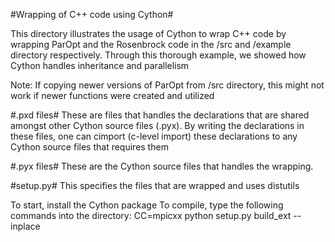 #Wrapping of C++ code using Cython#

This directory illustrates the usage of Cython to wrap C++ code by 
wrapping ParOpt and the Rosenbrock code in the /src and /example directory
respectively. Through this thorough example, we showed how Cython handles 
inheritance and parallelism    

Note:
If copying newer versions of ParOpt from /src directory, this might not work 
if newer functions were created and utilized

#.pxd files#
These are files that handles the declarations that are shared amongst other 
Cython source files (.pyx). By writing the declarations in these files, one can
cimport (c-level import) these declarations to any Cython source files that
requires them

#.pyx files#
These are the Cython source files that handles the wrapping.

#setup.py#
This specifies the files that are wrapped and uses distutils

To start, install the Cython package
To compile, type the following commands into the directory:
   	    CC=mpicxx python setup.py build_ext --inplace
